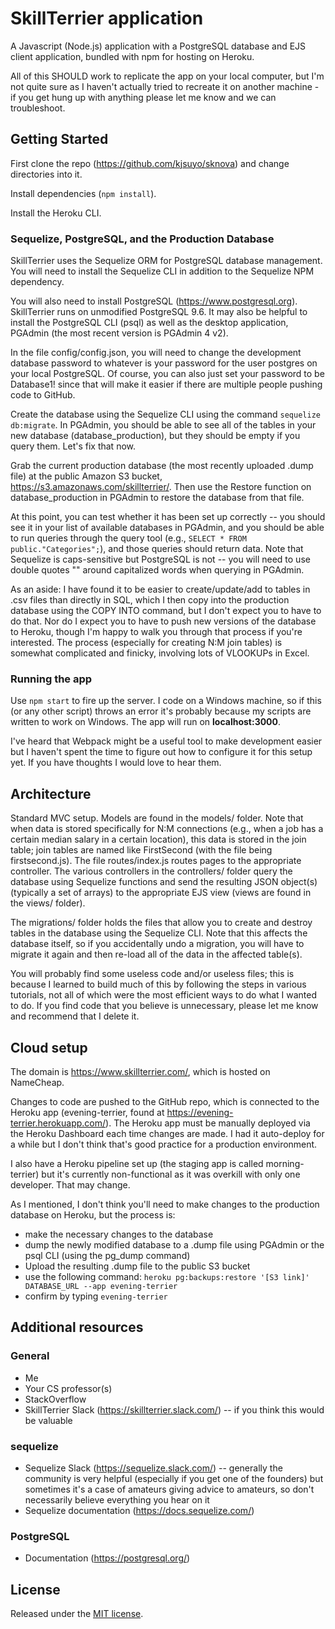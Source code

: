 # SkillTerrier application

A Javascript (Node.js) application with a PostgreSQL database and EJS client application, bundled with npm for hosting on Heroku.

All of this SHOULD work to replicate the app on your local computer, but I'm not quite sure as I haven't actually tried to recreate it on another machine - if you get hung up with anything please let me know and we can troubleshoot.

## Getting Started

First clone the repo (https://github.com/kjsuyo/sknova) and change directories into it.

Install dependencies (`npm install`).

Install the Heroku CLI.

### Sequelize, PostgreSQL, and the Production Database

SkillTerrier uses the Sequelize ORM for PostgreSQL database management.  You will need to install the Sequelize CLI in addition to the Sequelize NPM dependency.  

You will also need to install PostgreSQL (https://www.postgresql.org).  SkillTerrier runs on unmodified PostgreSQL 9.6.  It may also be helpful to install the PostgreSQL CLI (psql) as well as the desktop application, PGAdmin (the most recent version is PGAdmin 4 v2).

In the file config/config.json, you will need to change the development database password to whatever is your password for the user postgres on your local PostgreSQL.  Of course, you can also just set your password to be Database1! since that will make it easier if there are multiple people pushing code to GitHub.

Create the database using the Sequelize CLI using the command `sequelize db:migrate`.  In PGAdmin, you should be able to see all of the tables in your new database (database_production), but they should be empty if you query them.  Let's fix that now.  

Grab the current production database (the most recently uploaded .dump file) at the public Amazon S3 bucket, https://s3.amazonaws.com/skillterrier/. Then use the Restore function on database_production in PGAdmin to restore the database from that file.

At this point, you can test whether it has been set up correctly -- you should see it in your list of available databases in PGAdmin, and you should be able to run queries through the query tool (e.g., `SELECT * FROM public."Categories";`), and those queries should return data.  Note that Sequelize is caps-sensitive but PostgreSQL is not -- you will need to use double quotes "" around capitalized words when querying in PGAdmin.

As an aside: I have found it to be easier to create/update/add to tables in .csv files than directly in SQL, which I then copy into the production database using the COPY INTO command, but I don't expect you to have to do that.  Nor do I expect you to have to push new versions of the database to Heroku, though I'm happy to walk you through that process if you're interested.  The process (especially for creating N:M join tables) is somewhat complicated and finicky, involving lots of VLOOKUPs in Excel.

### Running the app

Use `npm start` to fire up the server.  I code on a Windows machine, so if this (or any other script) throws an error it's probably because my scripts are written to work on Windows.  The app will run on **localhost:3000**.

I've heard that Webpack might be a useful tool to make development easier but I haven't spent the time to figure out how to configure it for this setup yet.  If you have thoughts I would love to hear them.

## Architecture

Standard MVC setup.  Models are found in the models/ folder.  Note that when data is stored specifically for N:M connections (e.g., when a job has a certain median salary in a certain location), this data is stored in the join table; join tables are named like FirstSecond (with the file being firstsecond.js).  The file routes/index.js routes pages to the appropriate controller.  The various controllers in the controllers/ folder query the database using Sequelize functions and send the resulting JSON object(s) (typically a set of arrays) to the appropriate EJS view (views are found in the views/ folder).  

The migrations/ folder holds the files that allow you to create and destroy tables in the database using the Sequelize CLI.  Note that this affects the database itself, so if you accidentally undo a migration, you will have to migrate it again and then re-load all of the data in the affected table(s).

You will probably find some useless code and/or useless files; this is because I learned to build much of this by following the steps in various tutorials, not all of which were the most efficient ways to do what I wanted to do.  If you find code that you believe is unnecessary, please let me know and recommend that I delete it.

## Cloud setup

The domain is https://www.skillterrier.com/, which is hosted on NameCheap.  

Changes to code are pushed to the GitHub repo, which is connected to the Heroku app (evening-terrier, found at https://evening-terrier.herokuapp.com/).  The Heroku app must be manually deployed via the Heroku Dashboard each time changes are made.  I had it auto-deploy for a while but I don't think that's good practice for a production environment.

I also have a Heroku pipeline set up (the staging app is called morning-terrier) but it's currently non-functional as it was overkill with only one developer.  That may change.

As I mentioned, I don't think you'll need to make changes to the production database on Heroku, but the process is:
  - make the necessary changes to the database
  - dump the newly modified database to a .dump file using PGAdmin or the psql CLI (using the pg_dump command)
  - Upload the resulting .dump file to the public S3 bucket
  - use the following command: `heroku pg:backups:restore '[S3 link]' DATABASE_URL --app evening-terrier`
  - confirm by typing `evening-terrier`

## Additional resources

### General

- Me
- Your CS professor(s)
- StackOverflow
- SkillTerrier Slack (https://skillterrier.slack.com/) -- if you think this would be valuable

### sequelize

- Sequelize Slack (https://sequelize.slack.com/) -- generally the community is very helpful (especially if you get one of the founders) but sometimes it's a case of amateurs giving advice to amateurs, so don't necessarily believe everything you hear on it
- Sequelize documentation (https://docs.sequelize.com/)

### PostgreSQL

- Documentation (https://postgresql.org/)

## License

Released under the [MIT license](./LICENSE).
